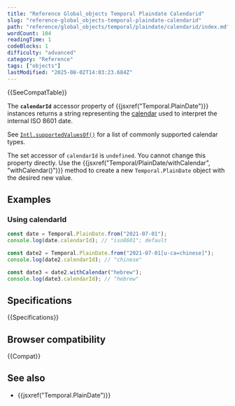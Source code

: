 ```yaml
---
title: "Reference Global_objects Temporal Plaindate Calendarid"
slug: "reference-global_objects-temporal-plaindate-calendarid"
path: "reference/global_objects/temporal/plaindate/calendarid/index.md"
wordCount: 104
readingTime: 1
codeBlocks: 1
difficulty: "advanced"
category: "Reference"
tags: ["objects"]
lastModified: "2025-08-02T14:03:23.684Z"
---
```



{{SeeCompatTable}}

The **`calendarId`** accessor property of {{jsxref("Temporal.PlainDate")}} instances returns a string representing the [calendar](/en-US/docs/Web/JavaScript/Reference/Global_Objects/Temporal#calendars) used to interpret the internal ISO 8601 date.

See [`Intl.supportedValuesOf()`](/en-US/docs/Web/JavaScript/Reference/Global_Objects/Intl/supportedValuesOf#supported_calendar_types) for a list of commonly supported calendar types.

The set accessor of `calendarId` is `undefined`. You cannot change this property directly. Use the {{jsxref("Temporal/PlainDate/withCalendar", "withCalendar()")}} method to create a new `Temporal.PlainDate` object with the desired new value.

## Examples

### Using calendarId

```js
const date = Temporal.PlainDate.from("2021-07-01");
console.log(date.calendarId); // "iso8601"; default

const date2 = Temporal.PlainDate.from("2021-07-01[u-ca=chinese]");
console.log(date2.calendarId); // "chinese"

const date3 = date2.withCalendar("hebrew");
console.log(date3.calendarId); // "hebrew"
```

## Specifications

{{Specifications}}

## Browser compatibility

{{Compat}}

## See also

- {{jsxref("Temporal.PlainDate")}}
